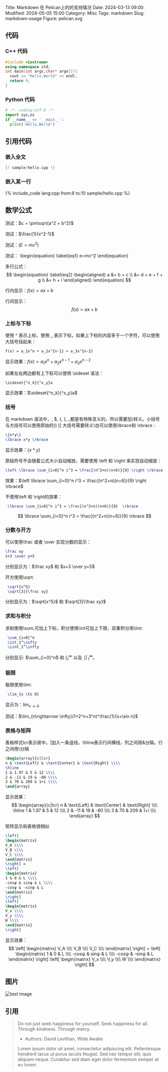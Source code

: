 Title: Markdown 在 Pelican上的的支持情况
Date: 2024-03-13 09:00
Modified: 2024-05-05 15:00
Category: Misc
Tags: markdown
Slug: markdown-usage
Figure: pelican.svg

## 代码
### C++ 代码
```cpp
#include <iostream>
using namespace std;
int main(int argc,char* argv[]){
  cout << "Hello,World" << endl;
  return 0;
}
```
### Python 代码
```python
# -*- coding:utf-8 -*-
import sys,os
if __name__ == '__main__':
  print('Hello,World')
```

## 引用代码
### 嵌入全文
```c++
{! sample/hello.cpp !}
```

### 嵌入某一行
{% include_code lang:cpp from:6 to:10 sample/hello.cpp %}

## 数学公式
测试：$c = \pm\sqrt{a^2 + b^2}$

测试：$\frac{1}{x^2-1}$

测试：$(E=mc^2)$

测试：
\begin{equation} \label{eq1}
e=mc^2
\end{equation}

多行公式：
$$
\begin{equation} \label{eq2}
\begin{aligned}
a &= b + c \\
  &= d + e + f + g \\
  &= h + i
\end{aligned}
\end{equation}
$$


行内显示：$f(x)=ax+b$

行间显示：
$$
f(x)=ax+b
$$

### 上标与下标
使用 ^ 表示上标，使用 _ 表示下标，如果上下标的内容多于一个字符，可以使用大括号括起来：
```
f(x) = a_1x^n + a_2x^{n-1} + a_3x^{n-2}
```
显示效果：$f(x) = a_1x^n + a_2x^{n-1} + a_3x^{n-2}$

如果左右两边都有上下标可以使用 \sideset 语法：
```
\sideset{^n_k}{^x_y}a
```
显示效果：$\sideset{^n_k}{^x_y}a$

### 括号
在 markdown 语法中，, $, {, }, _都是有特殊含义的，所以需要加\转义。小括号与方括号可以使用原始的() [] 大括号需要转义\也可以使用\lbrace和 \rbrace : 
```latex
\{x*y\}
\lbrace x*y \rbrace
```
显示效果：$\lbrace x*y \rbrace$

原始符号不会随着公式大小自动缩放，需要使用 \left 和 \right 来实现自动缩放：
```latex
\left \lbrace \sum_{i=0}^n i^3 = \frac{(n^2+n)(n+6)}{9} \right \rbrace
```
效果：$\left \lbrace \sum_{i=0}^n i^3 = \frac{(n^2+n)(n+6)}{9} \right \rbrace$

不使用\left 和 \right的效果：
```latex
 \lbrace \sum_{i=0}^n i^3 = \frac{(n^2+n)(n+6)}{9}  \rbrace
```
$$ \lbrace \sum_{i=0}^n i^3 = \frac{(n^2+n)(n+6)}{9}  \rbrace $$

### 分数与开方
可以使用\frac 或者 \over 实现分数的显示：
```latex
\frac xy
x+3 \over y+5
```
分别显示为：$\frac xy$ 和 $x+3 \over y+5$

开方使用\sqrt:
```latex
 \sqrt{x^5} 
 \sqrt[3]{\frac xy} 
```
分别显示为：$\sqrt{x^5}$ 和 $\sqrt[3]{\frac xy}$

### 求和与积分
求和使用\sum,可加上下标，积分使用\int可加上下限，双重积分用\iint:
```latex
 \sum_{i=0}^n 
 \int_1^\infty 
 \iint_1^\infty 
```
分别显示: $\sum_{i=0}^n$ 和 $\int_1^\infty$ 以及 $\iint_1^\infty$。

### 极限
极限使用\lim:
```latex
 \lim_{x \to 0} 
```
显示为：$\lim_{x \to 0}$

测试：$\lim_{n\rightarrow \infty}(1+2^n+3^n)^\frac{1}{x+\sin n}$

### 表格与矩阵
表格样式lcr表示居中，|加入一条竖线，\hline表示行间横线，列之间用&分隔，行之间用\分隔
```latex
\begin{array}{c|lcr}
n & \text{Left} & \text{Center} & \text{Right} \\\\
\hline
1 & 1.97 & 5 & 12 \\\\
2 & -11 & 19 & -80 \\\\
3 & 70 & 209 & 1+i \\\\
\end{array}
```

显示效果：
$$
\begin{array}{c|lcr}
n & \text{Left} & \text{Center} & \text{Right} \\\\
\hline
1 & 1.97 & 5 & 12 \\\\
2 & -11 & 19 & -80 \\\\
3 & 70 & 209 & 1+i \\\\
\end{array}
$$

矩阵显示和表格很相似
```latex
\left[
\begin{matrix}
V_A \\\\
V_B \\\\
V_C \\\\
\end{matrix}
\right] =
\left[
\begin{matrix}
1 & 0 & L \\\\
-cosψ & sinψ & L \\\\
-cosψ & -sinψ & L
\end{matrix}
\right]
\left[
\begin{matrix}
V_x \\\\
V_y \\\\
W \\\\
\end{matrix}
\right] 
```

显示效果：
$$
\left[
\begin{matrix}
V_A \\\\
V_B \\\\
V_C \\\\
\end{matrix}
\right] =
\left[
\begin{matrix}
1 & 0 & L \\\\
-cosψ & sinψ & L \\\\
-cosψ & -sinψ & L
\end{matrix}
\right]
\left[
\begin{matrix}
V_x \\\\
V_y \\\\
W \\\\
\end{matrix}
\right]
$$

## 图片
![test image]({static}/images/test.jpg)


## 引用

> Do not just seek happiness for yourself. Seek happiness for all. Through kindness. Through mercy.
>
> - Authors: David Levithan, Wide Awake


> Lorem ipsum dolor sit amet, consectetur adipiscing elit. Pellentesque hendrerit lacus ut purus iaculis 
> feugiat. Sed nec tempor elit, quis aliquam neque. Curabitur sed diam eget dolor fermentum semper at eu lorem.

